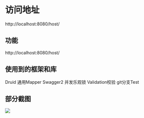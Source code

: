 # 访问地址
http://localhost:8080/host/



## 功能
http://localhost:8080/host/



## 使用到的框架和库
Druid
通用Mapper
Swagger2
并发乐观锁
Validation校验
git分支Test


## 部分截图
![](http://101.204.240.61:9000/lims/workflow.png)